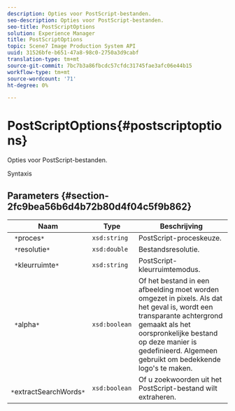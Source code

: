 ```yaml
---
description: Opties voor PostScript-bestanden.
seo-description: Opties voor PostScript-bestanden.
seo-title: PostScriptOptions
solution: Experience Manager
title: PostScriptOptions
topic: Scene7 Image Production System API
uuid: 31526bfe-b651-47a8-98c0-2750a3d9cabf
translation-type: tm+mt
source-git-commit: 7bc7b3a86fbcdc57cfdc31745fae3afc06e44b15
workflow-type: tm+mt
source-wordcount: '71'
ht-degree: 0%

---
```



# PostScriptOptions{#postscriptoptions}

Opties voor PostScript-bestanden.

Syntaxis

## Parameters {#section-2fc9bea56b6d4b72b80d4f04c5f9b862}

| Naam | Type | Beschrijving |
|---|---|---|
| ` *`proces`*` | `xsd:string` | PostScript-proceskeuze. |
| ` *`resolutie`*` | `xsd:double` | Bestandsresolutie. |
| ` *`kleurruimte`*` | `xsd:string` | PostScript-kleurruimtemodus. |
| ` *`alpha`*` | `xsd:boolean` | Of het bestand in een afbeelding moet worden omgezet in pixels. Als dat het geval is, wordt een transparante achtergrond gemaakt als het oorspronkelijke bestand op deze manier is gedefinieerd. Algemeen gebruikt om bedekkende logo&#39;s te maken. |
| ` *`extractSearchWords`*` | `xsd:boolean` | Of u zoekwoorden uit het PostScript-bestand wilt extraheren. |

